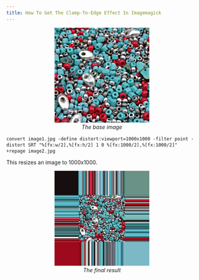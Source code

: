 ```yaml
---
title: How To Get The Clamp-To-Edge Effect In Imagemagick
---
```


<p align="center">
    <img src="/assets/2018-08-02/image1.jpg" alt="Base image" height="250" width="250" />
    <br />
    <em>The base image</em>
</p>

```
convert image1.jpg -define distort:viewport=1000x1000 -filter point -distort SRT "%[fx:w/2],%[fx:h/2] 1 0 %[fx:1000/2],%[fx:1000/2]" +repage image2.jpg
```

This resizes an image to 1000x1000.

<p align="center">
    <img src="/assets/2018-08-02/image2.jpg" alt="Clamp-to-edge image" height="250" width="250" />
    <br />
    <em>The final result</em>
</p>
